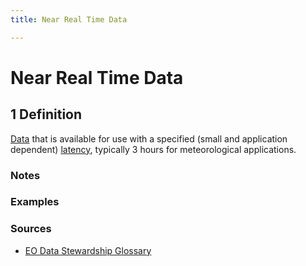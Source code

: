 ```yaml
---
title: Near Real Time Data

---
```


# Near Real Time Data

## 1 Definition

[Data](../data) that is available for use with a specified (small and application dependent) [latency](../latency), typically 3 hours for meteorological applications.

### Notes

### Examples 

### Sources 
- [EO Data Stewardship Glossary](https://ceos.org/document_management/Working_Groups/WGISS/Interest_Groups/Data_Stewardship/White_Papers/EO-DataStewardshipGlossary.pdf)
